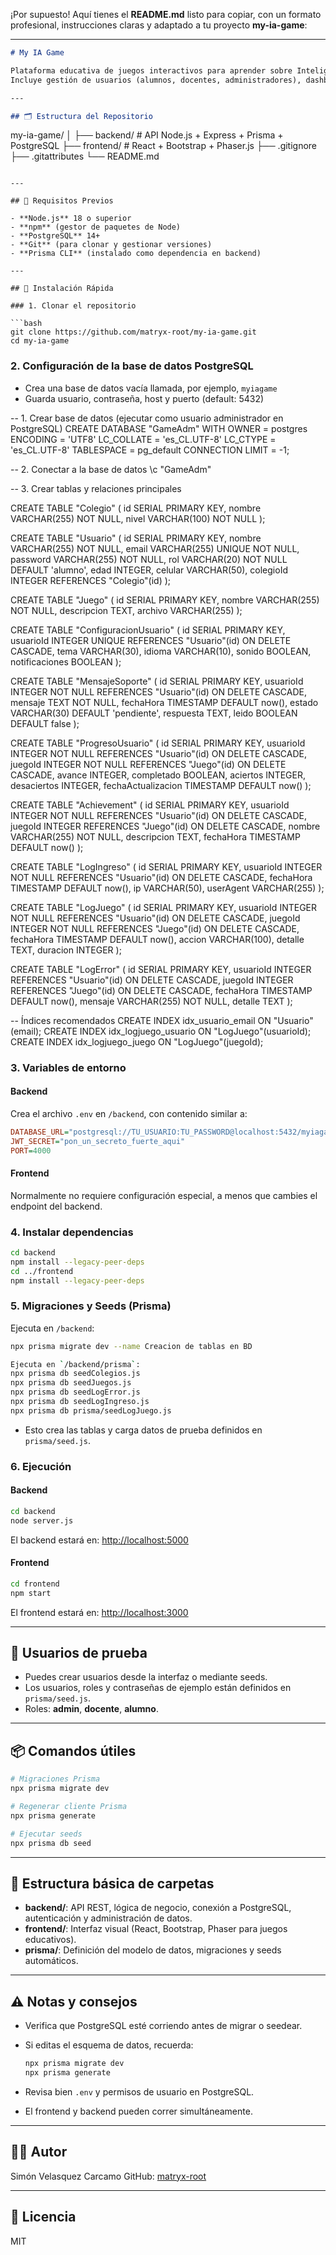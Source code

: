 ¡Por supuesto! Aquí tienes el **README.md** listo para copiar, con un formato profesional, instrucciones claras y adaptado a tu proyecto **my-ia-game**:

---

```markdown
# My IA Game

Plataforma educativa de juegos interactivos para aprender sobre Inteligencia Artificial.  
Incluye gestión de usuarios (alumnos, docentes, administradores), dashboards, mensajería interna y seguimiento de progreso gamificado.

---

## 🗂️ Estructura del Repositorio

```

my-ia-game/
│
├── backend/      # API Node.js + Express + Prisma + PostgreSQL
├── frontend/     # React + Bootstrap + Phaser.js
├── .gitignore
├── .gitattributes
└── README.md

````

---

## 🚦 Requisitos Previos

- **Node.js** 18 o superior
- **npm** (gestor de paquetes de Node)
- **PostgreSQL** 14+
- **Git** (para clonar y gestionar versiones)
- **Prisma CLI** (instalado como dependencia en backend)

---

## 🚀 Instalación Rápida

### 1. Clonar el repositorio

```bash
git clone https://github.com/matryx-root/my-ia-game.git
cd my-ia-game
````

### 2. Configuración de la base de datos PostgreSQL

* Crea una base de datos vacía llamada, por ejemplo, `myiagame`
* Guarda usuario, contraseña, host y puerto (default: 5432)

-- 1. Crear base de datos (ejecutar como usuario administrador en PostgreSQL)
CREATE DATABASE "GameAdm"
  WITH 
  OWNER = postgres
  ENCODING = 'UTF8'
  LC_COLLATE = 'es_CL.UTF-8'
  LC_CTYPE = 'es_CL.UTF-8'
  TABLESPACE = pg_default
  CONNECTION LIMIT = -1;

-- 2. Conectar a la base de datos
\c "GameAdm"

-- 3. Crear tablas y relaciones principales

CREATE TABLE "Colegio" (
    id SERIAL PRIMARY KEY,
    nombre VARCHAR(255) NOT NULL,
    nivel VARCHAR(100) NOT NULL
);

CREATE TABLE "Usuario" (
    id SERIAL PRIMARY KEY,
    nombre VARCHAR(255) NOT NULL,
    email VARCHAR(255) UNIQUE NOT NULL,
    password VARCHAR(255) NOT NULL,
    rol VARCHAR(20) NOT NULL DEFAULT 'alumno',
    edad INTEGER,
    celular VARCHAR(50),
    colegioId INTEGER REFERENCES "Colegio"(id)
);

CREATE TABLE "Juego" (
    id SERIAL PRIMARY KEY,
    nombre VARCHAR(255) NOT NULL,
    descripcion TEXT,
    archivo VARCHAR(255)
);

CREATE TABLE "ConfiguracionUsuario" (
    id SERIAL PRIMARY KEY,
    usuarioId INTEGER UNIQUE REFERENCES "Usuario"(id) ON DELETE CASCADE,
    tema VARCHAR(30),
    idioma VARCHAR(10),
    sonido BOOLEAN,
    notificaciones BOOLEAN
);

CREATE TABLE "MensajeSoporte" (
    id SERIAL PRIMARY KEY,
    usuarioId INTEGER NOT NULL REFERENCES "Usuario"(id) ON DELETE CASCADE,
    mensaje TEXT NOT NULL,
    fechaHora TIMESTAMP DEFAULT now(),
    estado VARCHAR(30) DEFAULT 'pendiente',
    respuesta TEXT,
    leido BOOLEAN DEFAULT false
);

CREATE TABLE "ProgresoUsuario" (
    id SERIAL PRIMARY KEY,
    usuarioId INTEGER NOT NULL REFERENCES "Usuario"(id) ON DELETE CASCADE,
    juegoId INTEGER NOT NULL REFERENCES "Juego"(id) ON DELETE CASCADE,
    avance INTEGER,
    completado BOOLEAN,
    aciertos INTEGER,
    desaciertos INTEGER,
    fechaActualizacion TIMESTAMP DEFAULT now()
);

CREATE TABLE "Achievement" (
    id SERIAL PRIMARY KEY,
    usuarioId INTEGER NOT NULL REFERENCES "Usuario"(id) ON DELETE CASCADE,
    juegoId INTEGER REFERENCES "Juego"(id) ON DELETE CASCADE,
    nombre VARCHAR(255) NOT NULL,
    descripcion TEXT,
    fechaHora TIMESTAMP DEFAULT now()
);

CREATE TABLE "LogIngreso" (
    id SERIAL PRIMARY KEY,
    usuarioId INTEGER NOT NULL REFERENCES "Usuario"(id) ON DELETE CASCADE,
    fechaHora TIMESTAMP DEFAULT now(),
    ip VARCHAR(50),
    userAgent VARCHAR(255)
);

CREATE TABLE "LogJuego" (
    id SERIAL PRIMARY KEY,
    usuarioId INTEGER NOT NULL REFERENCES "Usuario"(id) ON DELETE CASCADE,
    juegoId INTEGER NOT NULL REFERENCES "Juego"(id) ON DELETE CASCADE,
    fechaHora TIMESTAMP DEFAULT now(),
    accion VARCHAR(100),
    detalle TEXT,
    duracion INTEGER
);

CREATE TABLE "LogError" (
    id SERIAL PRIMARY KEY,
    usuarioId INTEGER REFERENCES "Usuario"(id) ON DELETE CASCADE,
    juegoId INTEGER REFERENCES "Juego"(id) ON DELETE CASCADE,
    fechaHora TIMESTAMP DEFAULT now(),
    mensaje VARCHAR(255) NOT NULL,
    detalle TEXT
);

-- Índices recomendados
CREATE INDEX idx_usuario_email ON "Usuario"(email);
CREATE INDEX idx_logjuego_usuario ON "LogJuego"(usuarioId);
CREATE INDEX idx_logjuego_juego ON "LogJuego"(juegoId);





### 3. Variables de entorno

#### Backend

Crea el archivo `.env` en `/backend`, con contenido similar a:

```ini
DATABASE_URL="postgresql://TU_USUARIO:TU_PASSWORD@localhost:5432/myiagame"
JWT_SECRET="pon_un_secreto_fuerte_aqui"
PORT=4000
```

#### Frontend

Normalmente no requiere configuración especial, a menos que cambies el endpoint del backend.

### 4. Instalar dependencias

```bash
cd backend
npm install --legacy-peer-deps
cd ../frontend
npm install --legacy-peer-deps
```

### 5. Migraciones y Seeds (Prisma)

Ejecuta en `/backend`:

```bash
npx prisma migrate dev --name Creacion de tablas en BD

Ejecuta en `/backend/prisma`:
npx prisma db seedColegios.js
npx prisma db seedJuegos.js
npx prisma db seedLogError.js
npx prisma db seedLogIngreso.js
npx prisma db prisma/seedLogJuego.js
```

* Esto crea las tablas y carga datos de prueba definidos en `prisma/seed.js`.

### 6. Ejecución

#### Backend

```bash
cd backend
node server.js
```

El backend estará en: [http://localhost:5000](http://localhost:5000)

#### Frontend

```bash
cd frontend
npm start
```

El frontend estará en: [http://localhost:3000](http://localhost:3000)

---

## 👤 Usuarios de prueba

* Puedes crear usuarios desde la interfaz o mediante seeds.
* Los usuarios, roles y contraseñas de ejemplo están definidos en `prisma/seed.js`.
* Roles: **admin**, **docente**, **alumno**.

---

## 📦 Comandos útiles

```bash
# Migraciones Prisma
npx prisma migrate dev

# Regenerar cliente Prisma
npx prisma generate

# Ejecutar seeds
npx prisma db seed
```

---

## 🧩 Estructura básica de carpetas

* **backend/**: API REST, lógica de negocio, conexión a PostgreSQL, autenticación y administración de datos.
* **frontend/**: Interfaz visual (React, Bootstrap, Phaser para juegos educativos).
* **prisma/**: Definición del modelo de datos, migraciones y seeds automáticos.

---

## ⚠️ Notas y consejos

* Verifica que PostgreSQL esté corriendo antes de migrar o seedear.
* Si editas el esquema de datos, recuerda:

  ```bash
  npx prisma migrate dev
  npx prisma generate
  ```
* Revisa bien `.env` y permisos de usuario en PostgreSQL.
* El frontend y backend pueden correr simultáneamente.

---

## 👨‍💻 Autor

Simón Velasquez Carcamo
GitHub: [matryx-root](https://github.com/matryx-root)

---

## 📝 Licencia

MIT

````

